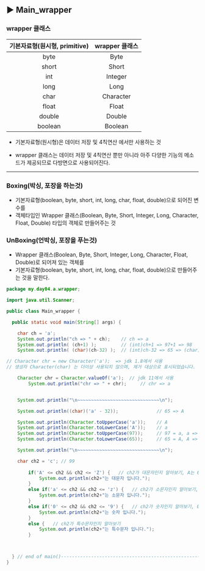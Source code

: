 ## ▶ Main_wrapper

### wrapper 클래스

| 기본자료형(원시형, primitive) | wrapper 클래스 |
| :--: | :--: |
 byte | Byte 
 short |Short
 int | Integer  
 long | Long
 char | Character
 float | Float
 double | Double
 boolean | Boolean 
 
 
* 기본자료형(원시형)은 데이터 저장 및 4칙연산 에서만 사용하는 것
  
* wrapper 클래스는 데이터 저장 및 4칙연산 뿐만 아니라 아주 다양한 기능의 메소드가 제공되므로 다방면으로 사용되어진다.
---
### Boxing(박싱, 포장을 하는것)
* 기본자료형(boolean, byte, short, int, long, char, float, double)으로 되어진 변수를
* 객체타입인 Wrapper 클래스(Boolean, Byte, Short, Integer, Long, Character, Float, Double) 타입의 객체로 만들어주는 것
		

 ### UnBoxing(언박싱, 포장을 푸는것)
* Wrapper 클래스(Boolean, Byte, Short, Integer, Long, Character, Float, Double)로 되어져 있는 객체를
* 기본자료형(boolean, byte, short, int, long, char, float, double)으로 만들어주는 것을 말한다.

```java
package my.day04.a.wrapper;

import java.util.Scanner;

public class Main_wrapper {

  public static void main(String[] args) {

    char ch = 'a';
    System.out.println("ch => " + ch);    // ch => a
    System.out.println( (ch+1) );         // (int)ch+1 => 97+1 => 98
    System.out.println( (char)(ch-32) );  // (int)ch-32 => 65 => (char) => A

// Character chr = new Character('a');  => jdk 1.8에서 사용
// 생성자 Character(char) 는 더이상 사용되지 않으며, 제거 대상으로 표시되었습니다.

    Character chr = Character.valueOf('a');  // jdk 11에서 사용
		System.out.println("chr => " + chr);     // chr => a


    System.out.println("\n~~~~~~~~~~~~~~~~~~~~~~~~~~~~~~\n");

    System.out.println((char)('a' - 32));              // 65 => A

    System.out.println(Character.toUpperCase('a'));    // A
    System.out.println(Character.toLowerCase('A'));    // a
    System.out.println(Character.toUpperCase(97));     // 97 = a, a => A, 65
    System.out.println(Character.toLowerCase(65));     // 65 = A, A => a, 97

    System.out.println("\n~~~~~~~~~~~~~~~~~~~~~~~~~~~~~~\n");

	char ch2 = 'c'; // 99
		
		if('A' <= ch2 && ch2 <= 'Z') {   // ch2가 대문자인지 알아보기, A는 65
			System.out.println(ch2+"는 대문자 입니다.");
		}
		else if('a' <= ch2 && ch2 <= 'z') {   // ch2가 소문자인지 알아보기, a는 97
			System.out.println(ch2+"는 소문자 입니다.");
		}
		else if('0' <= ch2 && ch2 <= '9') {   // ch2가 숫자인지 알아보기, 0은 48
			System.out.println(ch2+"는 숫자 입니다.");
		}
		else {   // ch2가 특수문자인지 알아보기
			System.out.println(ch2+"는 특수문자 입니다.");
		}



  } // end of main()------------------------------------------------------------------------
}






 
